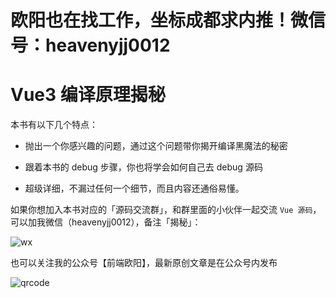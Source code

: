 # 欧阳也在找工作，坐标成都求内推！微信号：heavenyjj0012

# Vue3 编译原理揭秘

本书有以下几个特点：

- 抛出一个你感兴趣的问题，通过这个问题带你揭开编译黑魔法的秘密

- 跟着本书的 debug 步骤，你也将学会如何自己去 debug 源码

- 超级详细，不漏过任何一个细节，而且内容还通俗易懂。


如果你想加入本书对应的「源码交流群」，和群里面的小伙伴一起交流 `Vue 源码`，可以加我微信（heavenyjj0012），备注「揭秘」：

![wx](https://raw.githubusercontent.com/iamouyang21/vue3-compiler/main/docs/images/guide/wx.png)

也可以关注我的公众号【前端欧阳】，最新原创文章是在公众号内发布

![qrcode](https://raw.githubusercontent.com/iamouyang21/vue3-compiler/main/docs/images/guide/qrcode.png)
